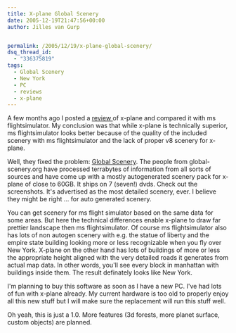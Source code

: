 ```yaml
---
title: X-plane Global Scenery
date: 2005-12-19T21:47:56+00:00
author: Jilles van Gurp


permalink: /2005/12/19/x-plane-global-scenery/
dsq_thread_id:
  - "336375819"
tags:
  - Global Scenery
  - New York
  - PC
  - reviews
  - x-plane
---
```

A few months ago I posted a [review ](https://www.jillesvangurp.com/?p=29)of x-plane and compared it with ms flightsimulator. My conclusion was that while x-plane is technically superior, ms flightsimulator looks better because of the quality of the included scenery with ms flightsimulator and the lack of proper v8 scenery for x-plane.

Well, they fixed the problem:
[Global Scenery](http://www.global-scenery.org/). The people from global-scenery.org have processed terrabytes of information from all sorts of sources and have come up with a mostly autogenerated scenery pack for x-plane of close to 60GB. It ships on 7 (seven!) dvds. Check out the screenshots. It's advertised as the most detailed scenery, ever. I believe they might be right ...  for auto generated scenery.

You can get scenery for ms flight simulator based on the same data for some areas. But here the technical differences enable x-plane to draw far prettier landscape then ms flightsimulator. Of course ms flightsimulator also has lots of non autogen scenery with e.g. the statue of liberty and the empire state building looking more or less recognizable when you fly over New York. X-plane on the other hand has lots of buildings of more or less the appropriate height aligned with the very detailed roads it generates from actual map data. In other words, you'll see every block in manhattan with buildings inside them. The result definately looks like New York.

I'm planning to buy this software as soon as I have a new PC. I've had lots of fun with x-plane already. My current hardware is too old to properly enjoy all this new stuff but I will make sure the replacement will run this stuff well.

Oh yeah, this is just a 1.0. More features (3d forests, more planet surface, custom objects) are planned.